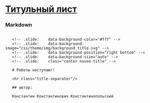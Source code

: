 # [Титульный лист](#title)

### Markdown

<pre><code class="markdown" data-trim data-noescape>
   &lt;!-- .slide:    data-background-color="#fff" -->
   &lt;!-- .slide:    data-background-image="css/theme/img/background_title.svg" -->
   &lt;!-- .slide:    data-background-position="right bottom" -->
   &lt;!-- .slide:    data-background-size="auto" -->
   &lt;!-- .slide:    class="center noveo-title" -->

   # Роботы наступают!

   &lt;hr class="title-separator"/>

   ## автор:

   Константин Константинович Константинопольский
</code></pre>